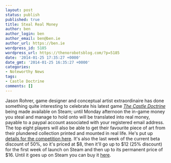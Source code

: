 ```yaml
---
layout: post
status: publish
published: true
title: Steal Real Money
author: ben
author_login: ben
author_email: ben@ben.ie
author_url: https://ben.ie
wordpress_id: 5185
wordpress_url: https://thenorobotsblog.com/?p=5185
date: '2014-01-25 17:35:27 +0000'
date_gmt: '2014-01-25 16:35:27 +0000'
categories:
- Noteworthy News
tags:
- Castle Doctrine
comments: []
---
```

<p>Jason Rohrer, game designer and conceptual artist extraordinaire has done something quite interesting to celebrate his latest game <em><a href="https://thecastledoctrine.net/buy.php">The Castle Doctrine</a></em> being made available on Steam; until Monday afternoon the in-game money you steal and manage to hold onto will be translated into real money, payable to a paypal account associated with your registered email address. The top eight players will also be able to get their favourite piece of art from their plundered collection printed and mounted in real life. He&#39;s put up <a href="https://thecastledoctrine.net/stealRealMoneyContest.php" target="_self" title="">details for the competition here</a>. It&#39;s also the last week of the current beta discount of 50%, so it&#39;s priced at $8, then it&#39;ll go up to $12 (25% discount) for the first week of launch on Steam and then up to its permanent price of $16. Until it goes up on Steam you can buy it <a href="https://thecastledoctrine.net/buy.php">here</a>. </p>
<p>&nbsp;</p>
